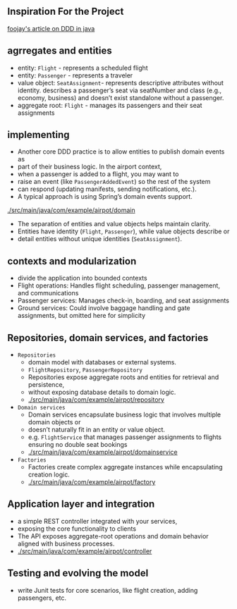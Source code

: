 ## Inspiration For the Project
[foojay's article on DDD in java](https://foojay.io/)

## agrregates and entities
- entity: `Flight` - represents a scheduled flight
- entity: `Passenger` -  represents a traveler
- value object: `SeatAssignment`- represents descriptive attributes without identity. 
       describes a passenger’s seat via seatNumber and class (e.g., economy, business) and
       doesn’t exist standalone without a passenger.
- aggregate root: `Flight` - manages its passengers and their seat assignments

## implementing
- Another core DDD practice is to allow entities to publish domain events as 
- part of their business logic. In the airport context, 
- when a passenger is added to a flight, you may want to 
- raise an event (like `PassengerAddedEvent`) so the rest of the system 
- can respond (updating manifests, sending notifications, etc.). 
- A typical approach is using Spring’s domain events support.

[./src/main/java/com/example/airpot/domain](./src/main/java/com/example/airpot/domain)

- The separation of entities and value objects helps maintain clarity. 
- Entities have identity (`Flight`, `Passenger`), while value objects describe or 
- detail entities without unique identities (`SeatAssignment`).

## contexts and modularization
-  divide the application into bounded contexts
  - Flight operations: Handles flight scheduling, passenger management, and communications 
  - Passenger services: Manages check-in, boarding, and seat assignments 
  - Ground services: Could involve baggage handling and gate assignments, but omitted here for simplicity


## Repositories, domain services, and factories
- `Repositories`
  - domain model with databases or external systems.
  - `FlightRepository`, `PassengerRepository`
  - Repositories expose aggregate roots and entities for retrieval and persistence, 
  - without exposing database details to domain logic.
  - [./src/main/java/com/example/airpot/repository](./src/main/java/com/example/airpot/repository)
- `Domain services`
  - Domain services encapsulate business logic that involves multiple domain objects or 
  - doesn’t naturally fit in an entity or value object.
  - e.g.  `FlightService` that manages passenger assignments to flights ensuring no double seat bookings
  - [./src/main/java/com/example/airpot/domainservice](./src/main/java/com/example/airpot/domainservice)
- `Factories`
  - Factories create complex aggregate instances while encapsulating creation logic.
  - [./src/main/java/com/example/airpot/factory](./src/main/java/com/example/airpot/factory)

## Application layer and integration
- a simple REST controller integrated with your services, 
- exposing the core functionality to clients
- The API exposes aggregate-root operations and domain behavior aligned with business processes.
- [./src/main/java/com/example/airpot/controller](./src/main/java/com/example/airpot/controller)

## Testing and evolving the model
- write Junit tests for core scenarios, like flight creation, adding passengers, etc.